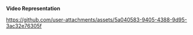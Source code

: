 **Video Representation**


https://github.com/user-attachments/assets/5a040583-9405-4388-9d95-3ac32e76305f

